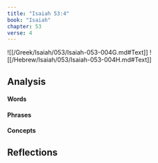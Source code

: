 ```yaml
---
title: "Isaiah 53:4"
book: "Isaiah"
chapter: 53
verse: 4
---
```

![[/Greek/Isaiah/053/Isaiah-053-004G.md#Text]]
![[/Hebrew/Isaiah/053/Isaiah-053-004H.md#Text]]

## Analysis

#### Words

#### Phrases

#### Concepts

## Reflections

